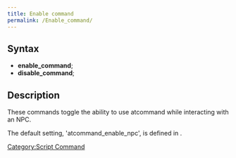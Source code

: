 ```yaml
---
title: Enable command
permalink: /Enable_command/
---
```


Syntax
------

-   **enable_command**;
-   **disable_command**;

Description
-----------

These commands toggle the ability to use atcommand while interacting with an NPC.

The default setting, 'atcommand_enable_npc', is defined in .

[Category:Script Command](/Category:Script_Command "wikilink")